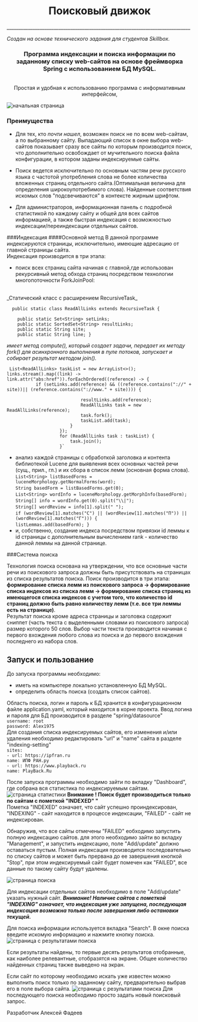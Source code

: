 <h1 align="center">
Поисковый движок
</h1>
______________________________________________________________________________

_Создан на основе технического задания для студентов Skillbox._
<div align="center">
<H3>Программа индексации и поиска информации по заданному списку web-сайтов
на основе фреймворка Spring с использованием БД MySQL.</H3>
<br>
 Проcтая и удобная к использованию программа с информативным интерфейсом, 
</div>

![начальная страница](images\img4.png)
<h3> Преимущества </h3>


- Для тех, кто _почти нашел_, возможен поиск не по всем web-сайтам, а по выбранному сайту.
Выпадающий список в окне выбора web-сайтов показывает сразу все сайты по которым производится поиск, 
что дополнительно освобождает от мучительного поиска файла конфигурации, в котором заданы индексируемые сайты.

- Поиск ведется исключительно по основным частям речи русского языка с частотой 
употребления слова не более количества вложенных страниц отдельного сайта.(Оптимальная величина 
для определения широкоупотребимого слова). Найденные соответствия искомых слов "подсвечиваются" в контексте жирным шрифтом.

- Для администраторов, информационная панель с подробной статистикой по каждому сайту и общей для всех сайтов информацией,
а также быстрая индексация с возможностью индексации/переиндексации отдельных сайтов.



###Индексация
####Основной метод
В данной программе индексируются страницы, исключительно, имеющие адресацию от главной страницы сайта.
<br>
Индексация производится в три этапа:
- поиск всех страниц сайта начиная с главной,где использован рекурсивный метод 
обхода страниц посредством технологии многопоточности ForkJoinPool:
<br>
_Статический класс с расширением RecursiveTask_

 `  public static class ReadAllLinks extends RecursiveTask {`

        public static Set<String> setLinks;
        public static SortedSet<String> resultLinks;
        public static String site;
        public static String line; } 
  
 _имеет метод compute(), который создает задачи, передает их методу fork() 
 для асинхронного выполнения в пуле потоков, запускает и собирает результат методом join()._

` List<ReadAllLinks> taskList = new ArrayList<>();`<br>
 `links.stream().map((link) -> link.attr("abs:href")).forEachOrdered((reference) -> {`<br>
 `           if (setLinks.add(reference) && ((reference.contains("://" + site))|| (reference.contains("://www." + site)))) {`

                                resultLinks.add(reference);
                                ReadAllLinks task = new ReadAllLinks(reference);
                                task.fork();
                                taskList.add(task);
                            }
                        });
                        for (ReadAllLinks task : taskList) {
                            task.join();
                        }`

- анализ каждой страницы с обработкой заголовка и контента библиотекой Lucene для выявления 
всех основных частей речи (сущ., прил., гл.) и их сбора в список лемм (основная форма слова). <br>
`List<String> listBasedForms = luceneMorphology.getNormalForms(word);` <br>
`String basedForm = listBasedForms.get(0);` <br>
`List<String> wordInfo = luceneMorphology.getMorphInfo(basedForm);` <br>
`String[] info = wordInfo.get(0).split("\\|");` <br>
`String[] wordReview = info[1].split(" ");` <br>
`if (wordReview[1].matches("С") || (wordReview[1].matches("П")) ||
(wordReview[1].matches("Г"))) {` <br>
`listLemmas.add(basedForm);
  }`
- и, собственно, создание индекса посредством привязки id леммы к id страницы 
с дополнительным вычислением rank - количество данной леммы на данной странице.

###Система поиска 

Технология поиска основана на утверждении, что все основные части речи из 
поискового запроса должны быть присутствовать на страницах из списка результатов поиска.
Поиск производится в три этапа: <br>
**формирование списка лемм из поискового запроса -> формирование списка индексов из списка лемм -> 
формирование списка страниц из имеющегося списка индексов с учетом того, что количество id страниц
должно быть равно количеству лемм (т.е. все три леммы есть на странице)**. <br>
Результат поиска кроме адреса страницы и заголовка содержит сниппет (часть текста с
выделенными словами из поискового запроса) размер которого 50 слов. Выбор части текста 
производится начиная с первого вхождения любого слова из поиска и до первого вхождения последнего 
из набора слов.

## Запуск и пользование

 До запуска программы необходимо:
 - иметь на компьютере локально установленную БД MySQL. 
 - определить область поиска (создать список сайтов).

Область поиска, логин и пароль к БД хранится в конфигурационном файле application.yaml, который
находится в корне проекта.
Ввод логина и пароля для БД производится в разделе "spring/datasource" <br>
`username: root`<br>
`password: Alex1975` <br>
Для создания списка индексируемых сайтов,
его изменения и/или удаления необходимо редактировать "url" и "name" сайта в разделе "indexing-setting" <br>
`sites:`<br>
`- url: https://ipfran.ru`<br>
`name: ИПФ РАН.ру`<br>
`- url: https://www.playback.ru`<br>
`name: PlayBack.Ru`<br>


После запуска программы необходимо зайти по вкладку "Dashboard", где собрана вся статистика по 
индексируемым сайтам.
![страница статистики](images\img1.png)
**Внимание ! Поиск будет производиться только по сайтам с пометкой "INDEXED" "** <br>
Пометка "INDEXED" означает, что сайт успешно проиндексирован, "INDEXING" - сайт находится
в процессе  индексации, "FAILED" - сайт не индексирован. <br>

Обнаружив, что все сайты отмечены "FAILED" еобходимо запустить полную индексацию сайтов.
для этого необходимо зайти во вкладку "Management",  и запустить индексацию, поле "Add/update" должно оставаться пустым.
Полная индексация производится последовательно по списку сайтов и может быть прервана
до ее завершения кнопкой "Stop", при этом индексируемый сайт будет помечен как "FAILED", все данные 
по такому сайту будут удалены.

![страница поиска](images\img2.png)

Для индексации отдельных сайтов необходимо в поле "Add/update" указать нужный сайт.
**_Внимание! Наличие сайтов с пометкой "INDEXING" означает, что индексация уже запущена,
последующая индексация возможна только после завершения либо остановки текущей._**

Для поиска информации используется вкладка "Search". В окне поиска введите искомую информацию 
и нажмите кнопку поиска.
![страница с результатами поиска](images\img5.png)

Если результаты найдены, то первые десять результатов отобранные, как наиболее 
релевантные, отобразятся на экране. Общее количество найденных страниц также выведено на экран.

Если сайт по которому необходимо искать уже известен можно выполнить поиск только 
по заданному сайту, предварительно выбрав его в поле выбора сайта.
![страница с результатами поиска](images\img3.png)
Для последующего поиска необходимо просто задать новый поисковый запрос.


Разработчик Алексей Фадеев

